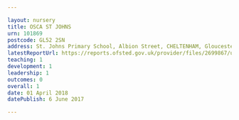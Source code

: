 ```yaml
---

layout: nursery
title: OSCA ST JOHNS
urn: 101869
postcode: GL52 2SN
address: St. Johns Primary School, Albion Street, CHELTENHAM, Gloucestershire, GL52 2SN
latestReportUrl: https://reports.ofsted.gov.uk/provider/files/2699867/urn/101869.pdf
teaching: 1
development: 1
leadership: 1
outcomes: 0
overall: 1
date: 01 April 2018 
datePublish: 6 June 2017

---
```

